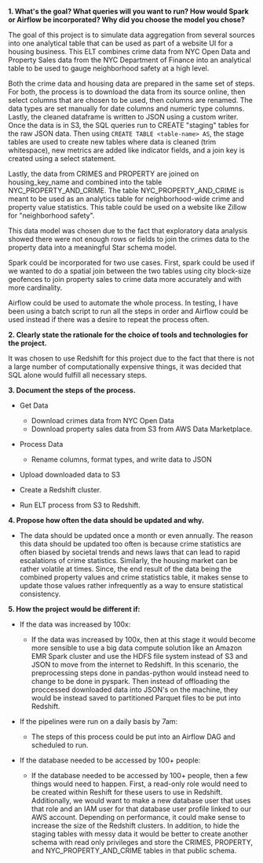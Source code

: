 **1. What's the goal? What queries will you want to run? How would Spark or Airflow be incorporated? Why did you choose the model you chose?**

The goal of this project is to simulate data aggregation from several sources into one analytical table that can be used as part of a website UI for a housing business. This ELT combines crime data from NYC Open Data and Property Sales data from the NYC Department of Finance into an analytical table to be used to gauge neighborhood safety at a high level.

Both the crime data and housing data are prepared in the same set of steps. For both, the process is to download the data from its source online, then select columns that are chosen to be used, then columns are renamed. The data types are set manually for date columns and numeric type columns. Lastly, the cleaned dataframe is written to JSON using a custom writer. Once the data is in S3, the SQL queries run to CREATE "staging" tables for the raw JSON data. Then using `CREATE TABLE <table-name> AS`, the stage tables are used to create new tables where data is cleaned (trim whitespace), new metrics are added like indicator fields, and a join key is created using a select statement.

Lastly, the data from CRIMES and PROPERTY are joined on housing_key_name and combined into the table NYC_PROPERTY_AND_CRIME. The table NYC_PROPERTY_AND_CRIME is meant to be used as an analytics table for neighborhood-wide crime and property value statistics. This table could be used on a website like Zillow for "neighborhood safety".

This data model was chosen due to the fact that exploratory data analysis showed there were not enough rows or fields to join the crimes data to the property data into a meaningful Star schema model. 


Spark could be incorporated for two use cases. First, spark could be used if we wanted to do a spatial join between the two tables using city block-size geofences to join property sales to crime data more accurately and with more cardinality.

Airflow could be used to automate the whole process. In testing, I have been using a batch script to run all the steps in order and Airflow could be used instead if there was a desire to repeat the process often.

**2. Clearly state the rationale for the choice of tools and technologies for the project.**

It was chosen to use Redshift for this project due to the fact that there is not a large number of computationally expensive things, it was decided that SQL alone would fulfill all necessary steps. 

**3. Document the steps of the process.**

- Get Data
    - Download crimes data from NYC Open Data
    - Download property sales data from S3 from AWS Data Marketplace.

- Process Data
     - Rename columns, format types, and write data to JSON

- Upload downloaded data to S3

- Create a Redshift cluster.

- Run ELT process from S3 to Redshift.

**4. Propose how often the data should be updated and why.**

- The data should be updated once a month or even annually. The reason this data should be updated too often is because crime statistics are often biased by societal trends and news laws that can lead to rapid escalations of crime statistics. Similarly, the housing market can be rather volatile at times. Since, the end result of the data being the combined property values and crime statistics table, it makes sense to update those values rather infrequently as a way to ensure statistical consistency. 


**5. How the project would be different if:**
 - If the data was increased by 100x:
    - If the data was increased by 100x, then at this stage it would become more sensible to use a big data compute solution like an Amazon EMR Spark cluster and use the HDFS file system instead of S3 and JSON to move from the internet to Redshift. In this scenario, the preprocessing steps done in pandas-python would instead need to change to be done in pyspark. Then instead of offloading the proccessed downloaded data into JSON's on the machine, they would be instead saved to partitioned Parquet files to be put into Redshift. 

 - If the pipelines were run on a daily basis by 7am:
    - The steps of this process could be put into an Airflow DAG and scheduled to run.

 - If the database needed to be accessed by 100+ people:
    - If the database needed to be accessed by 100+ people, then a few things would need to happen. First, a read-only role would need to be created within Reshift for these users to use in Redshift. Additionally, we would want to make a new database user that uses that role and an IAM user for that database user profile linked to our AWS account. Depending on performance, it could make sense to increase the size of the Redshift clusters. In addition, to hide the staging tables with messy data it would be better to create another schema with read only privileges and store the CRIMES, PROPERTY, and NYC_PROPERTY_AND_CRIME tables in that public schema.
